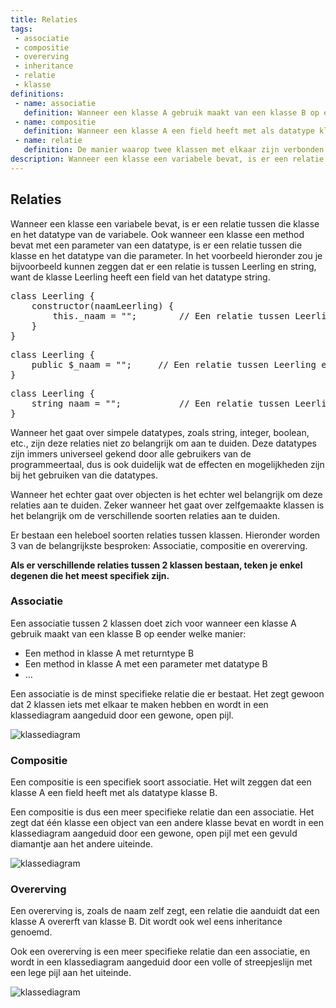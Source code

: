 ```yaml
---
title: Relaties
tags: 
 - associatie
 - compositie
 - overerving
 - inheritance
 - relatie
 - klasse
definitions: 
 - name: associatie
   definition: Wanneer een klasse A gebruik maakt van een klasse B op eender welke manier.
 - name: compositie
   definition: Wanneer een klasse A een field heeft met als datatype klasse B.
 - name: relatie
   definition: De manier waarop twee klassen met elkaar zijn verbonden.
description: Wanneer een klasse een variabele bevat, is er een relatie tussen die klasse en het datatype van de variabele. Ook wanneer een klasse een method bevat met een parameter van een datatype, is er een relatie tussen die klasse en het datatype van die parameter.
---
```



## Relaties
Wanneer een klasse een variabele bevat, is er een relatie tussen die klasse en het datatype van de variabele. Ook wanneer een klasse een method bevat met een parameter van een datatype, is er een relatie tussen die klasse en het datatype van die parameter. In het voorbeeld hieronder zou je bijvoorbeeld kunnen zeggen dat er een relatie is tussen Leerling en string, want de klasse Leerling heeft een field van het datatype string.

<pre class="prettyprint linenums lang lang-JS">
class Leerling {
	constructor(naamLeerling) {
		this._naam = "";		// Een relatie tussen Leerling en string
	}
}
</pre>
<pre class="prettyprint linenums lang lang-PHP">
class Leerling {	
	public $_naam = "";		// Een relatie tussen Leerling en string
}
</pre>
<pre class="prettyprint linenums lang lang-CS">
class Leerling {	
	string naam = "";			// Een relatie tussen Leerling en string
}
</pre>

Wanneer het gaat over simpele datatypes, zoals string, integer, boolean, etc., zijn deze relaties niet zo belangrijk om aan te duiden. Deze datatypes zijn immers universeel gekend door alle gebruikers van de programmeertaal, dus is ook duidelijk wat de effecten en mogelijkheden zijn bij het gebruiken van die datatypes.

Wanneer het echter gaat over objecten is het echter wel belangrijk om deze relaties aan te duiden. Zeker wanneer het gaat over zelfgemaakte klassen is het belangrijk om de verschillende soorten relaties aan te duiden.

Er bestaan een heleboel soorten relaties tussen klassen. Hieronder worden 3 van de belangrijkste besproken: Associatie, compositie en overerving.

**Als er verschillende relaties tussen 2 klassen bestaan, teken je enkel degenen die het meest specifiek zijn.** 

### Associatie

Een associatie tussen 2 klassen doet zich voor wanneer een klasse A gebruik maakt van een klasse B op eender welke manier:

 - Een method in klasse A met returntype B
 - Een method in klasse A met een parameter met datatype B
 - …

Een associatie is de minst specifieke relatie die er bestaat. Het zegt gewoon dat 2 klassen iets met elkaar te maken hebben en wordt in een klassediagram aangeduid door een gewone, open pijl.

<img src="{{ site.baseurl }}/assets/img/relaties_1.png" alt="klassediagram" style="height: auto; max-width: 100%">

### Compositie

Een compositie is een specifiek soort associatie. Het wilt zeggen dat een klasse A een field heeft met als datatype klasse B.

Een compositie is dus een meer specifieke relatie dan een associatie. Het zegt dat één klasse een object van een andere klasse bevat en wordt in een klassediagram aangeduid door een gewone, open pijl met een gevuld diamantje aan het andere uiteinde.

<img src="{{ site.baseurl }}/assets/img/relaties_2.png" alt="klassediagram" style="height: auto; max-width: 100%">

### Overerving

Een overerving is, zoals de naam zelf zegt, een relatie die aanduidt dat een klasse A overerft van klasse B. Dit wordt ook wel eens inheritance genoemd.

Ook een overerving is een meer specifieke relatie dan een associatie, en wordt in een klassediagram aangeduid door een volle of streepjeslijn met een lege pijl aan het uiteinde.

<img src="{{ site.baseurl }}/assets/img/relaties_3.png" alt="klassediagram" style="height: auto; max-width: 100%">
